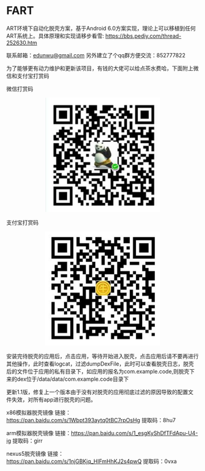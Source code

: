 # FART
ART环境下自动化脱壳方案，基于Android 6.0方案实现，理论上可以移植到任何ART系统上。具体原理和实现请移步看雪: https://bbs.pediy.com/thread-252630.htm


联系邮箱：edunwu@gmail.com 另外建立了个qq群方便交流：852777822


为了能够更有动力维护和更新该项目，有钱的大佬可以给点茶水费哈，下面附上微信和支付宝打赏码

微信打赏码
<p align="center">
  <img width="300" height="300" src="https://github.com/hanbinglengyue/img/blob/master/1.JPG">
</p>

支付宝打赏码
<p align="center">
  <img width="300" height="300" src="https://github.com/hanbinglengyue/img/blob/master/2.JPG">
</p>



安装完待脱壳的应用后，点击应用，等待开始进入脱壳，点击应用后请不要再进行其他操作，此时查看logcat，过滤dumpDexFile，此时可以查看脱壳日志，脱壳后的文件位于应用的私有目录下，如应用的报名为com.example.code,则脱壳下来的dex位于/data/data/com.example.code目录下


 更新1.1版，修复上一个版本由于没有对脱壳的应用彻底过滤的原因导致的配置文件失效，对所有app进行脱壳的问题。


x86模拟器脱壳镜像
链接：https://pan.baidu.com/s/1Wbpt393aytq0tBC7rpOsHg 
提取码：8hu7 


arm模拟器脱壳镜像
链接：https://pan.baidu.com/s/1_esgKyShDfTFdApu-U4-ig 
提取码：girr 



nexus5脱壳镜像
链接：https://pan.baidu.com/s/1njGBKjq_HIFmHhKJ2s4pwQ 
提取码：0vxa 
